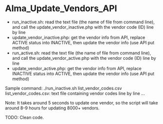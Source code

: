 # Alma_Update_Vendors_API

 - run_inactive.sh: read the text file (the name of file from command line), and call the update_vendor_inactive.php with the vendor code (ID) line by line
 - update_vendor_inactive.php: get the vendor info from API, replace ACTIVE status into INACTIVE, then update the vendor info (use API put method)
 - run_active.sh: read the text file (the name of file from command line), and call the update_vendor_active.php with the vendor code (ID) line by line  
 - update_vendor_active.php: get the vendor info from API, replace INACTIVE status into ACTIVE, then update the vendor info (use API put method)

Sample command:  ./run_inactive.sh list_vendor_codes.csv
list_vendor_codes.csv: text file containing vendor codes line by line ...
 
Note: It takes around 5 seconds to update one vendor, so the script will take around 8-9 hours for updating 8000+ vendors.

TODO: Clean code.
